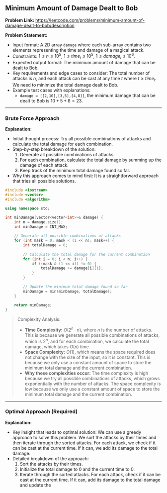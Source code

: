 ## Minimum Amount of Damage Dealt to Bob
**Problem Link:** https://leetcode.com/problems/minimum-amount-of-damage-dealt-to-bob/description

**Problem Statement:**
- Input format: A 2D array `damage` where each sub-array contains two elements representing the time and damage of a magical attack.
- Constraints: $1 \leq n \leq 10^5$, $1 \leq time_i \leq 10^5$, $1 \leq damage_i \leq 10^6$.
- Expected output format: The minimum amount of damage that can be dealt to Bob.
- Key requirements and edge cases to consider: The total number of attacks is $n$, and each attack can be cast at any time $t$ where $t \geq time_i$. We need to minimize the total damage dealt to Bob.
- Example test cases with explanations: 
    - `damage = [[2,10],[3,5],[4,8]]`, the minimum damage that can be dealt to Bob is $10 + 5 + 8 = 23$.

---

### Brute Force Approach
**Explanation:**
- Initial thought process: Try all possible combinations of attacks and calculate the total damage for each combination.
- Step-by-step breakdown of the solution:
    1. Generate all possible combinations of attacks.
    2. For each combination, calculate the total damage by summing up the damage of each attack.
    3. Keep track of the minimum total damage found so far.
- Why this approach comes to mind first: It is a straightforward approach that tries all possible solutions.

```cpp
#include <iostream>
#include <vector>
#include <algorithm>

using namespace std;

int minDamage(vector<vector<int>>& damage) {
    int n = damage.size();
    int minDamage = INT_MAX;
    
    // Generate all possible combinations of attacks
    for (int mask = 0; mask < (1 << n); mask++) {
        int totalDamage = 0;
        
        // Calculate the total damage for the current combination
        for (int i = 0; i < n; i++) {
            if ((mask & (1 << i)) != 0) {
                totalDamage += damage[i][1];
            }
        }
        
        // Update the minimum total damage found so far
        minDamage = min(minDamage, totalDamage);
    }
    
    return minDamage;
}
```

> Complexity Analysis:
> - **Time Complexity:** $O(2^n \cdot n)$, where $n$ is the number of attacks. This is because we generate all possible combinations of attacks, which is $2^n$, and for each combination, we calculate the total damage, which takes $O(n)$ time.
> - **Space Complexity:** $O(1)$, which means the space required does not change with the size of the input, so it is constant. This is because we only use a constant amount of space to store the minimum total damage and the current combination.
> - **Why these complexities occur:** The time complexity is high because we try all possible combinations of attacks, which grows exponentially with the number of attacks. The space complexity is low because we only use a constant amount of space to store the minimum total damage and the current combination.

---

### Optimal Approach (Required)
**Explanation:**
- Key insight that leads to optimal solution: We can use a greedy approach to solve this problem. We sort the attacks by their times and then iterate through the sorted attacks. For each attack, we check if it can be cast at the current time. If it can, we add its damage to the total damage.
- Detailed breakdown of the approach:
    1. Sort the attacks by their times.
    2. Initialize the total damage to 0 and the current time to 0.
    3. Iterate through the sorted attacks. For each attack, check if it can be cast at the current time. If it can, add its damage to the total damage and update the